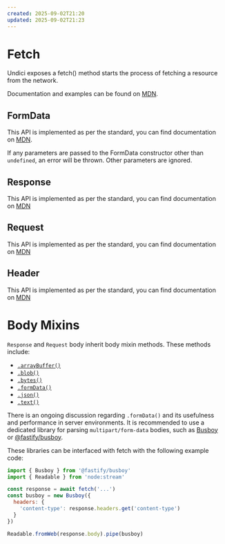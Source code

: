 ```yaml
---
created: 2025-09-02T21:20
updated: 2025-09-02T21:23
---
```

# Fetch

Undici exposes a fetch() method starts the process of fetching a resource from the network.

Documentation and examples can be found on [MDN](https://developer.mozilla.org/en-US/docs/Web/API/fetch).

## FormData

This API is implemented as per the standard, you can find documentation on [MDN](https://developer.mozilla.org/en-US/docs/Web/API/FormData).

If any parameters are passed to the FormData constructor other than `undefined`, an error will be thrown. Other parameters are ignored.

## Response

This API is implemented as per the standard, you can find documentation on [MDN](https://developer.mozilla.org/en-US/docs/Web/API/Response)

## Request

This API is implemented as per the standard, you can find documentation on [MDN](https://developer.mozilla.org/en-US/docs/Web/API/Request)

## Header

This API is implemented as per the standard, you can find documentation on [MDN](https://developer.mozilla.org/en-US/docs/Web/API/Headers)

# Body Mixins

`Response` and `Request` body inherit body mixin methods. These methods include:

- [`.arrayBuffer()`](https://fetch.spec.whatwg.org/#dom-body-arraybuffer)
- [`.blob()`](https://fetch.spec.whatwg.org/#dom-body-blob)
- [`.bytes()`](https://fetch.spec.whatwg.org/#dom-body-bytes)
- [`.formData()`](https://fetch.spec.whatwg.org/#dom-body-formdata)
- [`.json()`](https://fetch.spec.whatwg.org/#dom-body-json)
- [`.text()`](https://fetch.spec.whatwg.org/#dom-body-text)

There is an ongoing discussion regarding `.formData()` and its usefulness and performance in server environments. It is recommended to use a dedicated library for parsing `multipart/form-data` bodies, such as [Busboy](https://www.npmjs.com/package/busboy) or [@fastify/busboy](https://www.npmjs.com/package/@fastify/busboy).

These libraries can be interfaced with fetch with the following example code:

```mjs
import { Busboy } from '@fastify/busboy'
import { Readable } from 'node:stream'

const response = await fetch('...')
const busboy = new Busboy({
  headers: {
    'content-type': response.headers.get('content-type')
  }
})

Readable.fromWeb(response.body).pipe(busboy)
```
